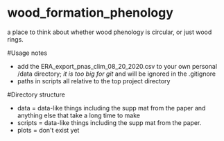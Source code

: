 # wood_formation_phenology
a place to think about whether wood phenology is circular, or just wood rings.

#Usage notes
- add the ERA_export_pnas_clim_08_20_2020.csv to your own personal /data directory; *it is too big for git* and will be ignored in the .gitignore
- paths in scripts all relative to the top project directory


#Directory structure
- data = data-like things including the supp mat from the paper and anything else that take a long time to make
- scripts = data-like things including the supp mat from the paper.
- plots = don't exist yet
